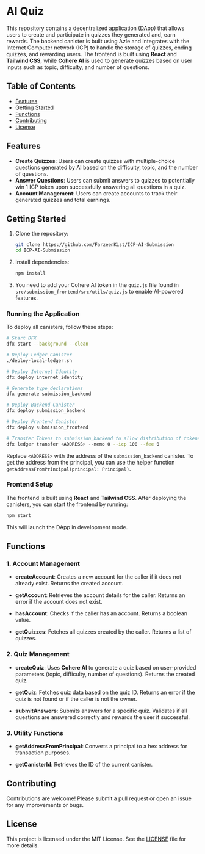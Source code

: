 # AI Quiz

This repository contains a decentralized application (DApp) that allows users to create and participate in quizzes they generated and, earn rewards. The backend canister is built using Azle and integrates with the Internet Computer network (ICP) to handle the storage of quizzes, ending quizzes, and rewarding users. The frontend is built using **React** and **Tailwind CSS**, while **Cohere AI** is used to generate quizzes based on user inputs such as topic, difficulty, and number of questions.

## Table of Contents

- [Features](#features)
- [Getting Started](#getting-started)
- [Functions](#functions)
- [Contributing](#contributing)
- [License](#license)

## Features

- **Create Quizzes**: Users can create quizzes with multiple-choice questions generated by AI based on the difficulty, topic, and the number of questions.
- **Answer Questions**: Users can submit answers to quizzes to potentially win 1 ICP token upon successfully answering all questions in a quiz.
- **Account Management**: Users can create accounts to track their generated quizzes and total earnings.

## Getting Started

1. Clone the repository:
   ```bash
   git clone https://github.com/FarzeenKist/ICP-AI-Submission
   cd ICP-AI-Submission
   ```

2. Install dependencies:
   ```bash
   npm install
   ```

3. You need to add your Cohere AI token in the `quiz.js` file found in `src/submission_frontend/src/utils/quiz.js` to enable AI-powered features.


### Running the Application

To deploy all canisters, follow these steps:

```bash
# Start DFX
dfx start --background --clean

# Deploy Ledger Canister
./deploy-local-ledger.sh

# Deploy Internet Identity
dfx deploy internet_identity

# Generate type declarations
dfx generate submission_backend

# Deploy Backend Canister
dfx deploy submission_backend

# Deploy Frontend Canister
dfx deploy submission_frontend

# Transfer Tokens to submission_backend to allow distribution of tokens
dfx ledger transfer <ADDRESS> --memo 0 --icp 100 --fee 0
```

Replace `<ADDRESS>` with the address of the `submission_backend` canister. To get the address from the principal, you can use the helper function `getAddressFromPrincipal(principal: Principal)`.

### Frontend Setup

The frontend is built using **React** and **Tailwind CSS**. After deploying the canisters, you can start the frontend by running:

```bash
npm start
```

This will launch the DApp in development mode.

## Functions

### 1. Account Management

- **createAccount**: Creates a new account for the caller if it does not already exist. Returns the created account.
  
- **getAccount**: Retrieves the account details for the caller. Returns an error if the account does not exist.
  
- **hasAccount**: Checks if the caller has an account. Returns a boolean value.

- **getQuizzes**: Fetches all quizzes created by the caller. Returns a list of quizzes.

### 2. Quiz Management

- **createQuiz**: Uses **Cohere AI** to generate a quiz based on user-provided parameters (topic, difficulty, number of questions). Returns the created quiz.

- **getQuiz**: Fetches quiz data based on the quiz ID. Returns an error if the quiz is not found or if the caller is not the owner.

- **submitAnswers**: Submits answers for a specific quiz. Validates if all questions are answered correctly and rewards the user if successful.

### 3. Utility Functions

- **getAddressFromPrincipal**: Converts a principal to a hex address for transaction purposes.

- **getCanisterId**: Retrieves the ID of the current canister.

## Contributing

Contributions are welcome! Please submit a pull request or open an issue for any improvements or bugs.

## License

This project is licensed under the MIT License. See the [LICENSE](LICENSE) file for more details.